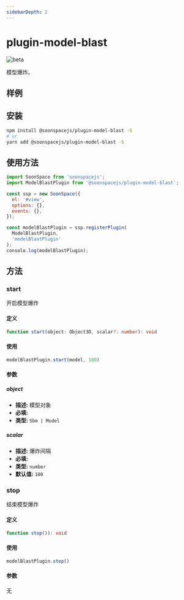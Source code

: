 ```yaml
---
sidebarDepth: 2
---
```


# plugin-model-blast

![beta](https://img.shields.io/npm/v/@soonspacejs/plugin-model-blast/latest.svg)

模型爆炸。

## 样例

<Docs-Iframe src="plugin/modelBlast.html" />

## 安装

```bash
npm install @soonspacejs/plugin-model-blast -S
# or
yarn add @soonspacejs/plugin-model-blast -S
```

## 使用方法

```js {2,10}
import SoonSpace from 'soonspacejs';
import ModelBlastPlugin from '@soonspacejs/plugin-model-blast';

const ssp = new SoonSpace({
  el: '#view',
  options: {},
  events: {},
});

const modelBlastPlugin = ssp.registerPlugin(
  ModelBlastPlugin,
  'modelBlastPlugin'
);
consolo.log(modelBlastPlugin);
```

## 方法

### start
开启模型爆炸

#### 定义
```ts
function start(object: Object3D, scalar?: number): void
```

#### 使用
```js
modelBlastPlugin.start(model, 100)
```

#### 参数

##### object
- **描述:** 模型对象
- **必填:** <Base-RequireIcon :isRequire="true"/>
- **类型:**  `Sbm | Model`

##### scalar
- **描述:** 爆炸间隔
- **必填:** <Base-RequireIcon :isRequire="false"/>
- **类型:**  `number`
- **默认值:**  `100`

### stop
结束模型爆炸

#### 定义
```ts
function stop()): void
```

#### 使用
```js
modelBlastPlugin.stop()
```

#### 参数
无
